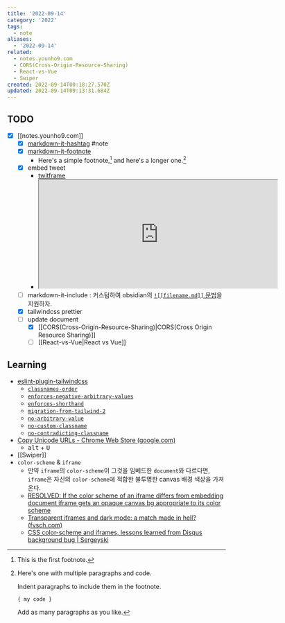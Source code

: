 ```yaml
---
title: '2022-09-14'
category: '2022'
tags:
  - note
aliases:
  - '2022-09-14'
related:
  - notes.younho9.com
  - CORS(Cross-Origin-Resource-Sharing)
  - React-vs-Vue
  - Swiper
created: 2022-09-14T00:18:27.570Z
updated: 2022-09-14T09:13:31.684Z
---
```


<Metadata />

## TODO

- [x] [[notes.younho9.com]]
  - [x] [markdown-it-hashtag](https://www.npmjs.com/package/markdown-it-hashtag) #note
  - [x] [markdown-it-footnote](https://www.npmjs.com/package/markdown-it-footnote)
    - Here's a simple footnote,[^1] and here's a longer one.[^bignote]
  - [x] embed tweet
    - [twitframe](https://twitframe.com/)
    - <iframe scrolling=no width=550 height=250 src="https://twitframe.com/show?url=https%3A%2F%2Ftwitter.com%2Fjack%2Fstatus%2F20"></iframe>
  - [ ] markdown-it-include : 커스텀하여 obsidian의 [`![[filename.md]]` 문법](https://help.obsidian.md/How+to/Embed+files)을 지원하자.
  - [x] tailwindcss prettier
  - [ ] update document
    - [x] [[CORS(Cross-Origin-Resource-Sharing)|CORS(Cross Origin Resource Sharing)]]
    - [ ] [[React-vs-Vue|React vs Vue]]

## Learning

- [eslint-plugin-tailwindcss](https://github.com/francoismassart/eslint-plugin-tailwindcss)
  - [`classnames-order`](https://github.com/francoismassart/eslint-plugin-tailwindcss/blob/master/docs/rules/classnames-order.md)
  - [`enforces-negative-arbitrary-values`](https://github.com/francoismassart/eslint-plugin-tailwindcss/blob/master/docs/rules/enforces-negative-arbitrary-values.md)
  - [`enforces-shorthand`](https://github.com/francoismassart/eslint-plugin-tailwindcss/blob/master/docs/rules/enforces-shorthand.md)
  - [`migration-from-tailwind-2`](https://github.com/francoismassart/eslint-plugin-tailwindcss/blob/master/docs/rules/migration-from-tailwind-2.md)
  - [`no-arbitrary-value`](https://github.com/francoismassart/eslint-plugin-tailwindcss/blob/master/docs/rules/no-arbitrary-value.md)
  - [`no-custom-classname`](https://github.com/francoismassart/eslint-plugin-tailwindcss/blob/master/docs/rules/no-custom-classname.md)
  - [`no-contradicting-classname`](https://github.com/francoismassart/eslint-plugin-tailwindcss/blob/master/docs/rules/no-contradicting-classname.md)
- [Copy Unicode URLs - Chrome Web Store (google.com)](https://chrome.google.com/webstore/detail/copy-unicode-urls/fnbbfiapefhkicjhecnoepbijhanpkjp?hl=en)
  - <kbd>alt</kbd> + <kbd>U</kbd>
- [[Swiper]]
- `color-scheme` & `iframe`
  - 만약 `iframe`의 `color-scheme`이 그것을 임베드한 `document`와 다르다면, `iframe`은 자신의 `color-scheme`에 적합한 불투명한 canvas 배경 색상을 가져온다.
  - [RESOLVED: If the color scheme of an iframe differs from embedding document iframe gets an opaque canvas bg appropriate to its color scheme](https://github.com/w3c/csswg-drafts/issues/4772#issuecomment-591553929)
  - [Transparent iframes and dark mode: a match made in hell? (fvsch.com)](https://fvsch.com/transparent-iframes)
  - [CSS color-scheme and iframes, lessons learned from Disqus background bug | Sergeyski](https://sergeyski.com/css-color-scheme-and-iframes-lessons-learned-from-disqus-background-bug/)

[^1]: This is the first footnote.
[^bignote]: Here's one with multiple paragraphs and code.

    Indent paragraphs to include them in the footnote.

    `{ my code }`

    Add as many paragraphs as you like.
